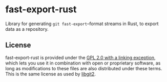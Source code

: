 # fast-export-rust

Library for generating `git fast-export`–format streams in Rust, to export data
as a repository.

## License

fast-export-rust is provided under the [GPL 2.0 with a linking exception](./COPYING),
which lets you use it in combination with open or proprietary software, as long
as modifications to these files are also distributed under these terms. This is
the same license as used by [libgit2](https://github.com/libgit2/libgit2/blob/main/COPYING).
